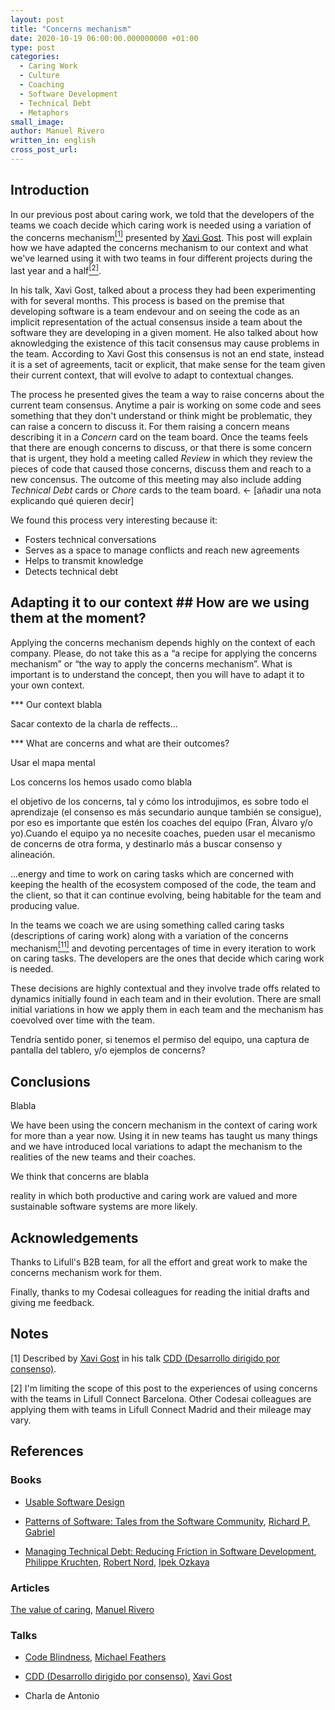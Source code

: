 ```yaml
---
layout: post
title: "Concerns mechanism"
date: 2020-10-19 06:00:00.000000000 +01:00
type: post
categories:
  - Caring Work
  - Culture
  - Coaching
  - Software Development
  - Technical Debt
  - Metaphors
small_image: 
author: Manuel Rivero
written_in: english
cross_post_url: 
---
```


## Introduction

In our previous post about caring work, we told that the developers of the teams we coach decide which caring work is needed using a variation of the concerns mechanism<a href="#nota11"><sup>[1]</sup></a> presented by <a href="https://twitter.com/XaV1uzz">Xavi Gost</a>. This post will explain how we have adapted the concerns mechanism to our context and what we've learned using it with two teams in four different projects during the last year and a half<a href="#nota11"><sup>[2]</sup></a>.

In his talk, Xavi Gost, talked about a process they had been experimenting with for several months. This process is based on the premise that developing software is a team endevour and on seeing the code as an implicit representation of the actual consensus inside a team about the software they are developing in a given moment. He also talked about how aknowledging the existence of this tacit consensus may cause problems in the team. According to Xavi Gost this consensus is not an end state, instead it is a set of agreements, tacit or explicit, that make sense for the team given their current context, that will evolve to adapt to contextual changes.

The process he presented gives the team a way to raise concerns about the current team consensus. Anytime a pair is working on some code and sees something that they don't understand or think might be problematic, they can raise a concern to discuss it. For them raising a concern means describing it in a *Concern* card on the team board. Once the teams feels that there are enough concerns to discuss, or that there is some concern that is urgent, they hold a meeting called *Review* in which they review the pieces of code that caused those concerns, discuss them and reach to a new concensus. The outcome of this meeting may also include adding *Technical Debt* cards or *Chore* cards to the team board. <- [añadir una nota explicando qué quieren decir]

We found this process very interesting because it: 
- Fosters technical conversations
- Serves as a space to manage conflicts and reach new agreements 
- Helps to transmit knowledge 
- Detects technical debt

## Adapting it to our context ## How are we using them at the moment?

Applying the concerns mechanism depends highly on the context of each company. Please, do not take this as a “a recipe for applying the concerns mechanism” or “the way to apply the concerns mechanism”. What is important is to understand the concept, then you will have to adapt it to your own context.

*** Our context blabla

Sacar contexto de la charla de reffects...


*** What are concerns and what are their outcomes?

Usar el mapa mental

Los concerns los hemos usado como blabla

el objetivo de los concerns, tal y cómo los introdujimos, es sobre todo el aprendizaje (el consenso es más secundario aunque también se consigue), por eso es importante que estén los coaches del equipo (Fran, Álvaro y/o yo).Cuando el equipo ya no necesite coaches, pueden usar el mecanismo de concerns de otra forma, y destinarlo más a buscar consenso y alineación.

...energy and time to work on caring tasks which are concerned with keeping the health of the ecosystem composed of the code, the team and the client, so that it can continue evolving, being habitable for the team and producing value.

In the teams we coach we are using something called caring tasks (descriptions of caring work) along with a variation of the concerns mechanism<a href="#nota11"><sup>[11]</sup></a> and devoting percentages of time in every iteration to work on caring tasks. The developers are the ones that decide which caring work is needed. 

These decisions are highly contextual and they involve trade offs related to dynamics initially found in each team and in their evolution. There are small initial variations in how we apply them in each team and the mechanism has coevolved over time with the team. 

Tendría sentido poner, si tenemos el permiso del equipo, una captura de pantalla del tablero, y/o ejemplos de concerns?

## Conclusions

Blabla

We have been using the concern mechanism in the context of caring work for more than a year now. Using it in new teams has taught us many things and we have introduced local variations to adapt the mechanism to the realities of the new teams and their coaches.

We think that concerns are blabla

 reality in which both productive and caring work are valued and more sustainable software systems are more likely.

## Acknowledgements

Thanks to Lifull's B2B team, for all the effort and great work to make the concerns mechanism work for them. 

Finally, thanks to my Codesai colleagues for reading the initial drafts and giving me feedback.

## Notes

<a name="nota1"></a> [1] Described by <a href="https://twitter.com/XaV1uzz">Xavi Gost</a> in his talk <a href="https://www.youtube.com/watch?v=pp8j1ggCaoM"> CDD (Desarrollo dirigido por consenso)</a>.

<a name="nota1"></a> [2] I'm limiting the scope of this post to the experiences of using concerns with the teams in Lifull Connect Barcelona. Other Codesai colleagues are applying them with teams in Lifull Connect Madrid and their mileage may vary.

## References

### Books

- [Usable Software Design](https://www.goodreads.com/en/book/show/31623180-usable-software-design)

- [Patterns of Software: Tales from the Software Community](https://www.dreamsongs.com/Files/PatternsOfSoftware.pdf), [Richard P. Gabriel](https://en.wikipedia.org/wiki/Richard_P._Gabriel)

- [Managing Technical Debt: Reducing Friction in Software Development](https://www.goodreads.com/book/show/42778944-managing-technical-debt), [Philippe Kruchten](https://en.wikipedia.org/wiki/Philippe_Kruchten), [Robert Nord](https://www.linkedin.com/in/robert-nord-3553548/), [Ipek Ozkaya](https://www.linkedin.com/in/ipekozkaya/) 

### Articles

[The value of caring](https://codesai.com/2020/06/caring), [Manuel Rivero](https://garajeando.blogspot.com/)

### Talks

- [Code Blindness](https://www.youtube.com/watch?v=B31QrNFyRyc), [Michael Feathers](https://twitter.com/mfeathers) 

- [CDD (Desarrollo dirigido por consenso)](https://www.youtube.com/watch?v=pp8j1ggCaoM), [Xavi Gost](https://twitter.com/XaV1uzz)

- Charla de Antonio


